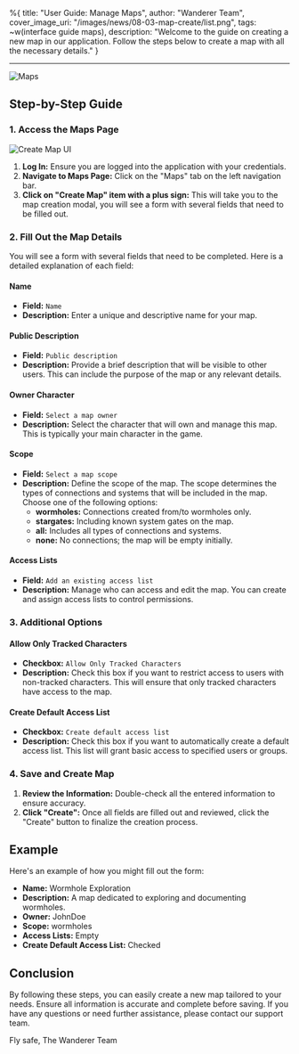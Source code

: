 %{
title: "User Guide: Manage Maps",
author: "Wanderer Team",
cover_image_uri: "/images/news/08-03-map-create/list.png",
tags: ~w(interface guide maps),
description: "Welcome to the guide on creating a new map in our application. Follow the steps below to create a map with all the necessary details."
}

---

![Maps](/images/news/08-03-map-create/list.png "Maps")

## Step-by-Step Guide

### 1. Access the Maps Page

![Create Map UI](/images/news/08-03-map-create/map-create.webp "Create Map UI")

1. **Log In:** Ensure you are logged into the application with your credentials.
2. **Navigate to Maps Page:** Click on the "Maps" tab on the left navigation bar.
3. **Click on "Create Map" item with a plus sign:** This will take you to the map creation modal, you will see a form with several fields that need to be filled out.

### 2. Fill Out the Map Details

You will see a form with several fields that need to be completed. Here is a detailed explanation of each field:

#### Name

- **Field:** `Name`
- **Description:** Enter a unique and descriptive name for your map.

#### Public Description

- **Field:** `Public description`
- **Description:** Provide a brief description that will be visible to other users. This can include the purpose of the map or any relevant details.

#### Owner Character

- **Field:** `Select a map owner`
- **Description:** Select the character that will own and manage this map. This is typically your main character in the game.

#### Scope

- **Field:** `Select a map scope`
- **Description:** Define the scope of the map. The scope determines the types of connections and systems that will be included in the map. Choose one of the following options:
  - **wormholes:** Connections created from/to wormholes only.
  - **stargates:** Including known system gates on the map.
  - **all:** Includes all types of connections and systems.
  - **none:** No connections; the map will be empty initially.

#### Access Lists

- **Field:** `Add an existing access list`
- **Description:** Manage who can access and edit the map. You can create and assign access lists to control permissions.

### 3. Additional Options

#### Allow Only Tracked Characters

- **Checkbox:** `Allow Only Tracked Characters`
- **Description:** Check this box if you want to restrict access to users with non-tracked characters. This will ensure that only tracked characters have access to the map.


#### Create Default Access List

- **Checkbox:** `Create default access list`
- **Description:** Check this box if you want to automatically create a default access list. This list will grant basic access to specified users or groups.

### 4. Save and Create Map

1. **Review the Information:** Double-check all the entered information to ensure accuracy.
2. **Click "Create":** Once all fields are filled out and reviewed, click the "Create" button to finalize the creation process.

## Example

Here's an example of how you might fill out the form:

- **Name:** Wormhole Exploration
- **Description:** A map dedicated to exploring and documenting wormholes.
- **Owner:** JohnDoe
- **Scope:** wormholes
- **Access Lists:** Empty
- **Create Default Access List:** Checked

## Conclusion

By following these steps, you can easily create a new map tailored to your needs. Ensure all information is accurate and complete before saving. If you have any questions or need further assistance, please contact our support team.

Fly safe,
The Wanderer Team
